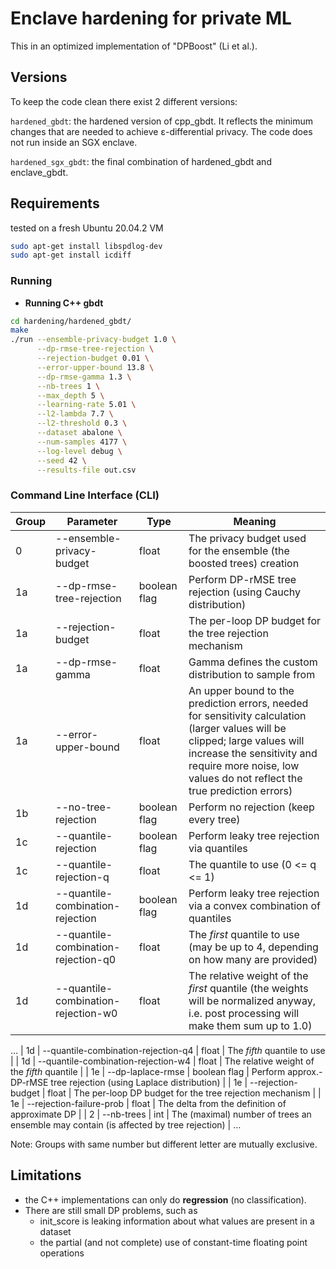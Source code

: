 # Enclave hardening for private ML

This in an optimized implementation of "DPBoost" (Li et al.).

## Versions
To keep the code clean there exist 2 different versions:

`hardened_gbdt`: the hardened version of cpp_gbdt. It reflects the minimum changes that are needed to achieve ε-differential privacy. The code does not run inside an SGX enclave.

`hardened_sgx_gbdt`: the final combination of hardened_gbdt and enclave_gbdt.


## Requirements
tested on a fresh Ubuntu 20.04.2 VM
```bash
sudo apt-get install libspdlog-dev
sudo apt-get install icdiff
```


### Running
- **Running C++ gbdt**
```bash
cd hardening/hardened_gbdt/
make
./run --ensemble-privacy-budget 1.0 \
      --dp-rmse-tree-rejection \
      --rejection-budget 0.01 \
      --error-upper-bound 13.8 \
      --dp-rmse-gamma 1.3 \
      --nb-trees 1 \
      --max_depth 5 \
      --learning-rate 5.01 \
      --l2-lambda 7.7 \
      --l2-threshold 0.3 \
      --dataset abalone \
      --num-samples 4177 \
      --log-level debug \
      --seed 42 \
      --results-file out.csv
```

### Command Line Interface (CLI)
| Group | Parameter                           | Type         | Meaning                                                               |
| ----- | ----------------------------------- | ------------ | --------------------------------------------------------------------- |
| 0     | --ensemble-privacy-budget           | float        | The privacy budget used for the ensemble (the boosted trees) creation |
| 1a    | --dp-rmse-tree-rejection            | boolean flag | Perform DP-rMSE tree rejection (using Cauchy distribution)            |
| 1a    | --rejection-budget                  | float        | The per-loop DP budget for the tree rejection mechanism               |
| 1a    | --dp-rmse-gamma                     | float        | Gamma defines the custom distribution to sample from                  |
| 1a    | --error-upper-bound                 | float        | An upper bound to the prediction errors, needed for sensitivity calculation (larger values will be clipped; large values will increase the sensitivity and require more noise, low values do not reflect the true prediction errors) |
| 1b    | --no-tree-rejection                 | boolean flag | Perform no rejection (keep every tree)                                |
| 1c    | --quantile-rejection                | boolean flag | Perform leaky tree rejection via quantiles                            |
| 1c    | --quantile-rejection-q              | float        | The quantile to use (0 <= q <= 1)                                     |
| 1d    | --quantile-combination-rejection    | boolean flag | Perform leaky tree rejection via a convex combination of quantiles    |
| 1d    | --quantile-combination-rejection-q0 | float        | The *first* quantile to use (may be up to 4, depending on how many are provided) |
| 1d    | --quantile-combination-rejection-w0 | float        | The relative weight of the *first* quantile (the weights will be normalized anyway, i.e. post processing will make them sum up to 1.0) |
…
| 1d    | --quantile-combination-rejection-q4 | float        | The *fifth* quantile to use                                            |
| 1d    | --quantile-combination-rejection-w4 | float        | The relative weight of the *fifth* quantile                            |
| 1e    | --dp-laplace-rmse                   | boolean flag | Perform approx.-DP-rMSE tree rejection (using Laplace distribution)    |
| 1e    | --rejection-budget                  | float        | The per-loop DP budget for the tree rejection mechanism                |
| 1e    | --rejection-failure-prob            | float        | The delta from the definition of approximate DP                        |
| 2     | --nb-trees                | int          | The (maximal) number of trees an ensemble may contain (is affected by tree rejection) |
…

Note: Groups with same number but different letter are mutually exclusive.

## Limitations
- the C++ implementations can only do **regression** (no classification).
- There are still small DP problems, such as
  - init\_score is leaking information about what values are present in a dataset
  - the partial (and not complete) use of constant-time floating point operations
